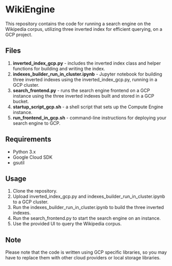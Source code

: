 # WikiEngine
This repository contains the code for running a search engine on the Wikipedia corpus, utilizing three inverted index for efficient querying, on a GCP project.

## Files
1. **inverted_index_gcp.py** - includes the inverted index class and helper functions for building and writing the index.
2. **indexes_builder_run_in_cluster.ipynb** - Jupyter notebook for building three inverted indexes using the inverted_index_gcp.py, running in a GCP cluster.
3. **search_frontend.py** - runs the search engine frontend on a GCP instance using the three inverted indexes built and stored in a GCP bucket.
4. **startup_script_gcp.sh** - a shell script that sets up the Compute Engine instance.
5. **run_frontend_in_gcp.sh** - command-line instructions for deploying your search engine to GCP. 

## Requirements
* Python 3.x
* Google Cloud SDK
* gsutil

## Usage
1. Clone the repository.
2. Upload inverted_index_gcp.py and indexes_builder_run_in_cluster.ipynb to a GCP cluster.
3. Run the indexes_builder_run_in_cluster.ipynb to build the three inverted indexes.
4. Run the search_frontend.py to start the search engine on an instance.
5. Use the provided UI to query the Wikipedia corpus.

## Note

Please note that the code is written using GCP specific libraries, so you may have to replace them with other cloud providers or local storage libraries.
